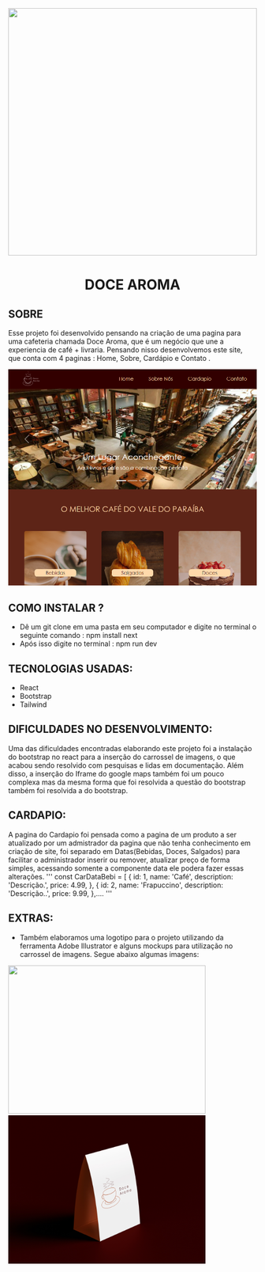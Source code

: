 <img src="public/cafecarrossel.png" height="500px" width="100%">


<h1 align="center">DOCE AROMA</h1>

## SOBRE
Esse projeto foi desenvolvido pensando na criação de uma pagina para uma cafeteria chamada Doce Aroma, que é um negócio que une a experiencia de café + livraria.
Pensando nisso desenvolvemos este site, que conta com 4 paginas : Home, Sobre, Cardápio e Contato .

<img src="public/desktop.jpg">

## COMO INSTALAR ?

* Dê um git clone em uma pasta em seu computador e digite no terminal o seguinte comando : npm install next
* Após isso digite no terminal : npm run dev


## TECNOLOGIAS USADAS:
* React
* Bootstrap
* Tailwind

## DIFICULDADES NO DESENVOLVIMENTO:
Uma das dificuldades encontradas elaborando este projeto foi a instalação do bootstrap no react para a inserção do carrossel de imagens, o que acabou sendo resolvido com pesquisas e lidas em documentação.
Além disso, a inserção do Iframe do google maps também foi um pouco complexa mas da mesma forma que foi resolvida a questão do bootstrap também foi resolvida a do bootstrap.

## CARDAPIO:
A pagina do Cardapio foi pensada como a pagina de um produto a ser atualizado por um admistrador da pagina que não tenha conhecimento em criação de site, foi separado em Datas(Bebidas, Doces, Salgados) para facilitar o administrador inserir ou remover, atualizar preço de forma simples, acessando somente a componente data ele podera fazer essas alterações.
'''
const CarDataBebi = [
    {
      id: 1,
      name: 'Café',
      description: 'Descrição.',
      price: 4.99,
    },
    {
      id: 2,
      name: 'Frapuccino',
      description: 'Descrição..',
      price: 9.99,
    },....
'''
## EXTRAS:
* Também elaboramos uma logotipo para o projeto utilizando da ferramenta Adobe Illustrator e alguns mockups para utilização no carrossel de imagens. Segue abaixo algumas imagens:

<img src="public/frente.jpg" height="300px" width="400px">
<img src="public/cardapio.jpg" height="300px" width="400px">